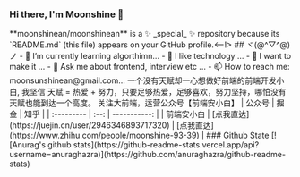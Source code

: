 ### Hi there, I'm Moonshine 👋

<!-->**moonshinean/moonshinean** is a ✨ _special_ ✨ repository because its `README.md` (this file) appears on your GitHub profile.<--!>

## ヾ(@^▽^@)ノ

- 🌱 I’m currently learning algorthimn...
- 👯 I like technology ...
- 🤔 I want to make it ...
- 💬 Ask me about frontend, interview etc ...
- 📫 How to reach me: moonsunshinean@gmail.com...

一个没有天赋却一心想做好前端的前端开发小白, 我坚信 天赋 = 热爱 + 努力，只要足够热爱，足够喜欢，努力坚持，哪怕没有天赋也能到达一个高度。  关注大前端，运营公众号【前端安小白】


| 公众号       | 掘金 |      知乎 |
| :--------- | :--: | -----------: |
| 前端安小白     | [点我直达](https://juejin.cn/user/2946346893717320)  |   [点我直达](https://www.zhihu.com/people/moonshine-93-39)  |

### Github State
[![Anurag's github stats](https://github-readme-stats.vercel.app/api?username=anuraghazra)](https://github.com/anuraghazra/github-readme-stats)
